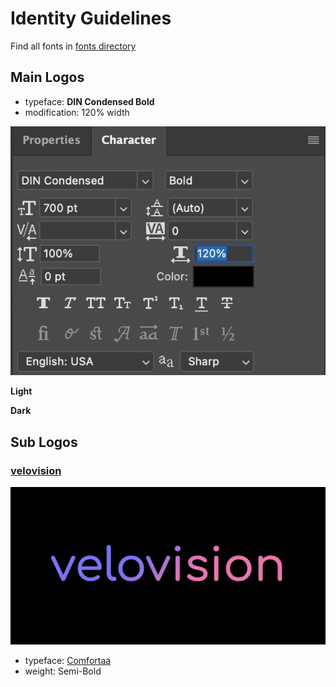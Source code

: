 # Identity Guidelines

Find all fonts in [fonts directory](fonts)

## Main Logos
+ typeface: **DIN Condensed Bold**
+ modification: 120% width

![](readme-assets/ps-main-font-120.png)

**Light**

**Dark**

## Sub Logos

### [velovision](velovision)

![velovision-black-bg](velovision/velovision-black-bg.png)

+ typeface: [Comfortaa](https://fonts.google.com/specimen/Comfortaa?preview.text=velovision&preview.text_type=custom&category=Sans+Serif,Display&preview.size=58)
+ weight: Semi-Bold


